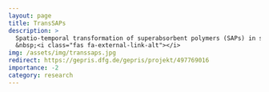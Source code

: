 ```yaml
---
layout: page
title: TransSAPs
description: >
  Spatio-temporal transformation of superabsorbent polymers (SAPs) in soil
  &nbsp;<i class="fas fa-external-link-alt"></i>
img: /assets/img/transsaps.jpg
redirect: https://gepris.dfg.de/gepris/projekt/497769016
importance: -2
category: research
---
```


